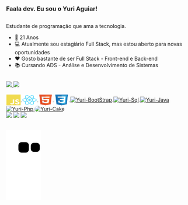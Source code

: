 ### Faala dev. Eu sou o Yuri Aguiar!

##

<div>
  <p>Estudante de programação que ama a tecnologia.</p>
  <ul>
    <li>🎈 21 Anos</li>
    <li>💻 Atualmente sou estagiário Full Stack, mas estou aberto para novas oportunidades</li>
    <li>❤ Gosto bastante de ser Full Stack - Front-end e Back-end</li>
    <li>📚 Cursando ADS - Análise e Desenvolvimento de Sistemas</li>
  </ul>
</div>

##

<div>
  <a href="https://github.com/yuriaguiar-86">
  <img height="180em" src="https://github-readme-stats.vercel.app/api?username=yuriaguiar-86&show_icons=true&theme=merko&include_all_commits=true&count_private=true"/>
  <img height="180em" src="https://github-readme-stats.vercel.app/api/top-langs/?username=yuriaguiar-86&layout=compact&langs_count=7&theme=merko"/>
</div>
  
<div style="display: inline_block"><br>
  <img align="center" alt="Yuri-Js" height="30" width="40" src="https://raw.githubusercontent.com/devicons/devicon/master/icons/javascript/javascript-plain.svg">
  <img align="center" alt="Yuri-React" height="30" width="40" src="https://raw.githubusercontent.com/devicons/devicon/master/icons/react/react-original.svg">
  <img align="center" alt="Yuri-HTML" height="30" width="40" src="https://raw.githubusercontent.com/devicons/devicon/master/icons/html5/html5-original.svg">
  <img align="center" alt="Yuri-CSS" height="30" width="40" src="https://raw.githubusercontent.com/devicons/devicon/master/icons/css3/css3-original.svg">
  <img align="center" alt="Yuri-BootStrap" height="30" width="40" src="https://cdn.jsdelivr.net/gh/devicons/devicon/icons/bootstrap/bootstrap-plain.svg">
  <img align="center" alt="Yuri-Sql" height="30" width="40" src="https://cdn.jsdelivr.net/gh/devicons/devicon/icons/mysql/mysql-original.svg">
  <img align="center" alt="Yuri-Java" height="30" width="40" src="https://cdn.jsdelivr.net/gh/devicons/devicon/icons/java/java-original.svg">
  <img align="center" alt="Yuri-Php" height="30" width="40" src="https://cdn.jsdelivr.net/gh/devicons/devicon/icons/php/php-original.svg">
  <img align="center" alt="Yuri-Cake" height="30" style="border-radius:50px;" src="https://cdn.jsdelivr.net/gh/devicons/devicon/icons/cakephp/cakephp-original.svg">
</div>
<div>
  <a href="https://instagram.com/yuri_aguiar59" target="_blank"><img src="https://img.shields.io/badge/Instagram-E4405F?style=for-the-badge&logo=instagram&logoColor=white" target="_blank"></a>
  <a href = "mailto:yuriaguiar.nascimentof@gmail.com"><img src="https://img.shields.io/badge/Gmail-D14836?style=for-the-badge&logo=gmail&logoColor=white" target="_blank"></a>
  <a href="https://www.linkedin.com/in/yuri-fernandes-14a1331a5/" target="_blank"><img src="https://img.shields.io/badge/LinkedIn-0077B5?style=for-the-badge&logo=linkedin&logoColor=white" target="_blank"></a>
</div>
  
##

![Snake animation](https://github.com/yuriaguiar-86/yuriaguiar-86/blob/output/github-contribution-grid-snake.svg)
